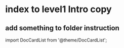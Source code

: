 # index to level1 Intro copy
## add something to folder instruction

import DocCardList from '@theme/DocCardList';

<DocCardList />